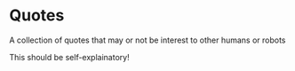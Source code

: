 # Quotes
A collection of quotes that may or not be interest to other humans or robots

This should be self-explainatory!
